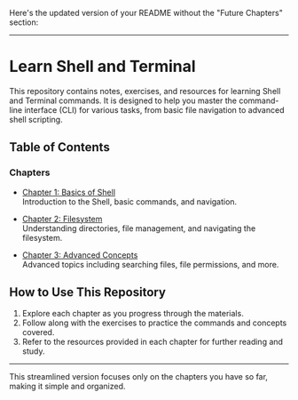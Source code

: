 Here's the updated version of your README without the "Future Chapters" section:

---

# Learn Shell and Terminal

This repository contains notes, exercises, and resources for learning Shell and Terminal commands. It is designed to help you master the command-line interface (CLI) for various tasks, from basic file navigation to advanced shell scripting.

## Table of Contents

### Chapters

- [Chapter 1: Basics of Shell](./chapters/chapter-1/README.md)  
  Introduction to the Shell, basic commands, and navigation.

- [Chapter 2: Filesystem](./chapters/chapter-2/README.md)  
  Understanding directories, file management, and navigating the filesystem.

- [Chapter 3: Advanced Concepts](./chapters/chapter-3/README.md)  
  Advanced topics including searching files, file permissions, and more.

## How to Use This Repository

1. Explore each chapter as you progress through the materials.
2. Follow along with the exercises to practice the commands and concepts covered.
3. Refer to the resources provided in each chapter for further reading and study.

---

This streamlined version focuses only on the chapters you have so far, making it simple and organized.
